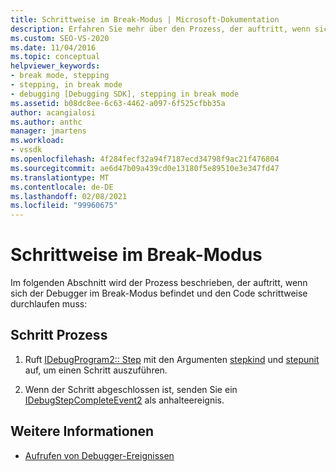 ```yaml
---
title: Schrittweise im Break-Modus | Microsoft-Dokumentation
description: Erfahren Sie mehr über den Prozess, der auftritt, wenn sich der Debugger im unterbrechen Modus befindet. Der Debugger muss dann den Code schrittweise durchlaufen.
ms.custom: SEO-VS-2020
ms.date: 11/04/2016
ms.topic: conceptual
helpviewer_keywords:
- break mode, stepping
- stepping, in break mode
- debugging [Debugging SDK], stepping in break mode
ms.assetid: b08dc8ee-6c63-4462-a097-6f525cfbb35a
author: acangialosi
ms.author: anthc
manager: jmartens
ms.workload:
- vssdk
ms.openlocfilehash: 4f284fecf32a94f7187ecd34798f9ac21f476804
ms.sourcegitcommit: ae6d47b09a439cd0e13180f5e89510e3e347fd47
ms.translationtype: MT
ms.contentlocale: de-DE
ms.lasthandoff: 02/08/2021
ms.locfileid: "99960675"
---
```

# <a name="stepping-in-break-mode"></a>Schrittweise im Break-Modus
Im folgenden Abschnitt wird der Prozess beschrieben, der auftritt, wenn sich der Debugger im Break-Modus befindet und den Code schrittweise durchlaufen muss:

## <a name="stepping-process"></a>Schritt Prozess

1. Ruft [IDebugProgram2:: Step](../../extensibility/debugger/reference/idebugprogram2-step.md) mit den Argumenten [stepkind](../../extensibility/debugger/reference/stepkind.md) und [stepunit](../../extensibility/debugger/reference/stepunit.md) auf, um einen Schritt auszuführen.

2. Wenn der Schritt abgeschlossen ist, senden Sie ein [IDebugStepCompleteEvent2](../../extensibility/debugger/reference/idebugstepcompleteevent2.md) als anhalteereignis.

## <a name="see-also"></a>Weitere Informationen
- [Aufrufen von Debugger-Ereignissen](../../extensibility/debugger/calling-debugger-events.md)
